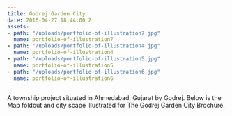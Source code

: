 ```yaml
---
title: Godrej Garden City
date: 2016-04-27 18:44:00 Z
assets:
- path: "/uploads/portfolio-of-illustration7.jpg"
  name: portfolio-of-illustration7
- path: "/uploads/portfolio-of-illustration4.jpg"
  name: portfolio-of-illustration4
- path: "/uploads/portfolio-of-illustration5.jpg"
  name: portfolio-of-illustration5
- path: "/uploads/portfolio-of-illustration6.jpg"
  name: portfolio-of-illustration6
---
```


A township project situated in Ahmedabad, Gujarat by Godrej. Below is the Map foldout and city scape illustrated for The Godrej Garden City Brochure.
